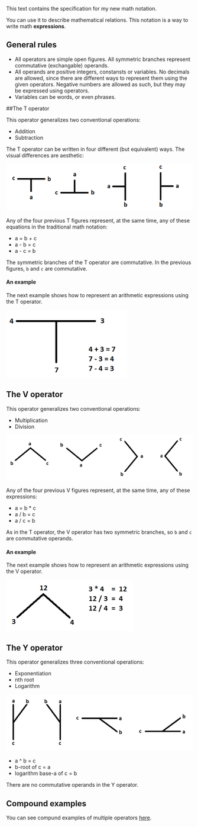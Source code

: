This text contains the specification for my new math notation.

You can use it to describe mathematical relations.
This notation is a way to write math **expressions**.

## General rules
* All operators are simple open figures. All symmetric
  branches represent commutative (exchangable) operands.
* All operands are positive integers, constansts or variables.
  No decimals are allowed, since there are different ways to
  represent them using the given operators. Negative numbers are
  allowed as such, but they may be expressed using operators.
* Variables can be words, or even phrases.


##The T operator

This operator generalizes two conventional operations:
* Addition
* Subtraction

The T operator can be written in four different (but equivalent)
ways. The visual differences are aesthetic:

![T operator](Graphics/T_operator.png)

Any of the four previous T figures represent, at the same time,
any of these equations in the traditional math notation:
* a = b + c
* a - b = c
* a - c = b

The symmetric branches of the T operator are commutative.
In the previous figures, `b` and `c` are commutative.

#### An example

The next example shows how to represent an arithmetic expressions
using the T operator.

![T example](Graphics/T_example.png)


## The V operator

This operator generalizes two conventional operations:
* Multiplication
* Division

![V operator](Graphics/V_operator.png)

Any of the four previous V figures represent, at the same time,
any of these expressions:
* a = b * c
* a / b = c
* a / c = b

As in the T operator, the V operator has two symmetric branches,
so `b` and `c` are commutative operands.

#### An example
The next example shows how to represent an arithmetic expressions
using the V operator.

![V example](Graphics/V_example.png)

## The Y operator
This operator generalizes three conventional operations:
* Exponentiation
* nth root
* Logarithm

![Y operator](Graphics/Y_operator.png)

* a ^ b = c
* b-root of c = a
* logarithm base-a of c = b

There are no commutative operands in the Y operator.

## Compound examples

You can see compund examples of multiple operators
[here](EXAMPLES.md).
